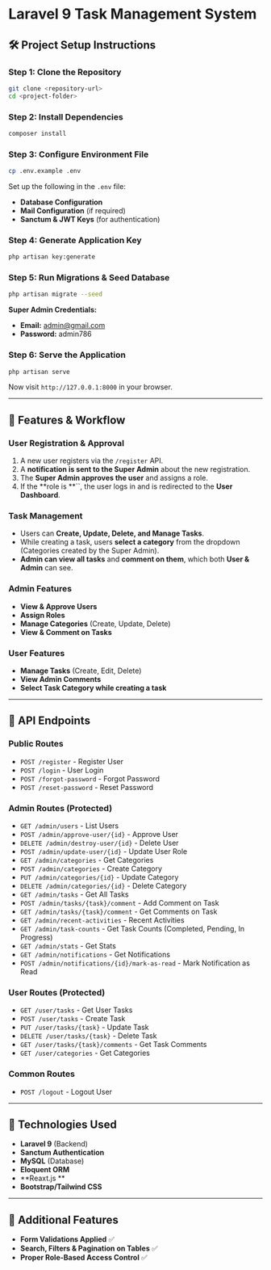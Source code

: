 # Laravel 9 Task Management System

## 🛠 Project Setup Instructions

### **Step 1: Clone the Repository**

```bash
git clone <repository-url>
cd <project-folder>
```

### **Step 2: Install Dependencies**

```bash
composer install
```

### **Step 3: Configure Environment File**

```bash
cp .env.example .env
```

Set up the following in the `.env` file:

- **Database Configuration**
- **Mail Configuration** (if required)
- **Sanctum & JWT Keys** (for authentication)

### **Step 4: Generate Application Key**

```bash
php artisan key:generate
```

### **Step 5: Run Migrations & Seed Database**

```bash
php artisan migrate --seed
```

**Super Admin Credentials:**

- **Email:** [admin@gmail.com](mailto\:admin@gmail.com)
- **Password:** admin786

### **Step 6: Serve the Application**

```bash
php artisan serve
```

Now visit `http://127.0.0.1:8000` in your browser.

---

## 🚀 Features & Workflow

### **User Registration & Approval**

1. A new user registers via the `/register` API.
2. A **notification is sent to the Super Admin** about the new registration.
3. The **Super Admin approves the user** and assigns a role.
4. If the **role is **``, the user logs in and is redirected to the **User Dashboard**.

### **Task Management**

- Users can **Create, Update, Delete, and Manage Tasks**.
- While creating a task, users **select a category** from the dropdown (Categories created by the Super Admin).
- **Admin can view all tasks** and **comment on them**, which both **User & Admin** can see.

### **Admin Features**

- **View & Approve Users**
- **Assign Roles**
- **Manage Categories** (Create, Update, Delete)
- **View & Comment on Tasks**

### **User Features**

- **Manage Tasks** (Create, Edit, Delete)
- **View Admin Comments**
- **Select Task Category while creating a task**

---

## 📌 API Endpoints

### **Public Routes**

- `POST /register` - Register User
- `POST /login` - User Login
- `POST /forgot-password` - Forgot Password
- `POST /reset-password` - Reset Password

### **Admin Routes (Protected)**

- `GET /admin/users` - List Users
- `POST /admin/approve-user/{id}` - Approve User
- `DELETE /admin/destroy-user/{id}` - Delete User
- `POST /admin/update-user/{id}` - Update User Role
- `GET /admin/categories` - Get Categories
- `POST /admin/categories` - Create Category
- `PUT /admin/categories/{id}` - Update Category
- `DELETE /admin/categories/{id}` - Delete Category
- `GET /admin/tasks` - Get All Tasks
- `POST /admin/tasks/{task}/comment` - Add Comment on Task
- `GET /admin/tasks/{task}/comment` - Get Comments on Task
- `GET /admin/recent-activities` - Recent Activities
- `GET /admin/task-counts` - Get Task Counts (Completed, Pending, In Progress)
- `GET /admin/stats` - Get Stats
- `GET /admin/notifications` - Get Notifications
- `POST /admin/notifications/{id}/mark-as-read` - Mark Notification as Read

### **User Routes (Protected)**

- `GET /user/tasks` - Get User Tasks
- `POST /user/tasks` - Create Task
- `PUT /user/tasks/{task}` - Update Task
- `DELETE /user/tasks/{task}` - Delete Task
- `GET /user/tasks/{task}/comments` - Get Task Comments
- `GET /user/categories` - Get Categories

### **Common Routes**

- `POST /logout` - Logout User

---

## 📂 Technologies Used

- **Laravel 9** (Backend)
- **Sanctum Authentication**
- **MySQL** (Database)
- **Eloquent ORM**
- **Reaxt.js **
- **Bootstrap/Tailwind CSS**

---

## 🎯 Additional Features

- **Form Validations Applied** ✅
- **Search, Filters & Pagination on Tables** ✅
- **Proper Role-Based Access Control** ✅

